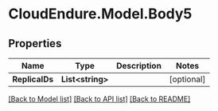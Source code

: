 # CloudEndure.Model.Body5
## Properties

Name | Type | Description | Notes
------------ | ------------- | ------------- | -------------
**ReplicaIDs** | **List&lt;string&gt;** |  | [optional] 

[[Back to Model list]](../README.md#documentation-for-models) [[Back to API list]](../README.md#documentation-for-api-endpoints) [[Back to README]](../README.md)

